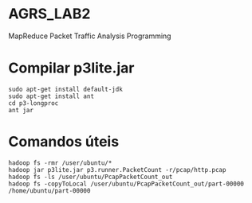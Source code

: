# AGRS_LAB2
MapReduce Packet Traffic Analysis Programming

# Compilar p3lite.jar
```
sudo apt-get install default-jdk
sudo apt-get install ant
cd p3-longproc
ant jar
```

# Comandos úteis
```
hadoop fs -rmr /user/ubuntu/*
hadoop jar p3lite.jar p3.runner.PacketCount -r/pcap/http.pcap
hadoop fs -ls /user/ubuntu/PcapPacketCount_out
hadoop fs -copyToLocal /user/ubuntu/PcapPacketCount_out/part-00000 /home/ubuntu/part-00000
```

